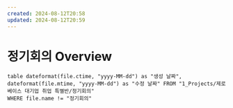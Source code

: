 ```yaml
---
created: 2024-08-12T20:58
updated: 2024-08-12T20:59
---
```

# 정기회의 Overview
  ```dataview 
table dateformat(file.ctime, "yyyy-MM-dd") as "생성 날짜", dateformat(file.mtime, "yyyy-MM-dd") as "수정 날짜" FROM "1_Projects/제로베이스 대기업 취업 특별반/정기회의"
WHERE file.name != "정기회의"
```
 